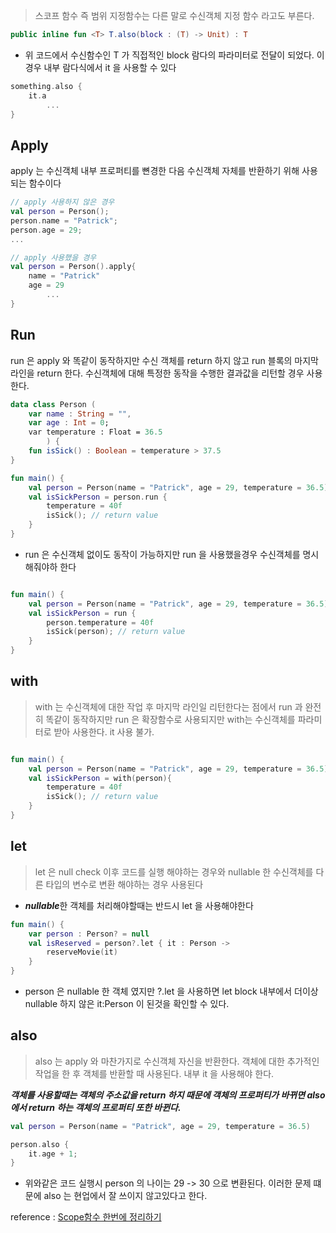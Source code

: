 > 스코프 함수 즉 범위 지정함수는 다른 말로 수신객체 지정 함수 라고도 부른다. 

```kotlin
public inline fun <T> T.also(block : (T) -> Unit) : T
```
- 위 코드에서 수신함수인 T 가 직접적인 block 람다의 파라미터로 전달이 되었다. 이 경우 내부 람다식에서 it 을 사용할 수 있다 
```kotlin
something.also {
    it.a
        ...
}
```

## Apply
apply 는 수신객체 내부 프로퍼티를 뼌경한 다음 수신객체 자체를 반환하기 위해 사용되는 함수이다


```kotlin
// apply 사용하지 않은 경우
val person = Person();
person.name = "Patrick";
person.age = 29;
...

// apply 사용했을 경우
val person = Person().apply{
    name = "Patrick"
    age = 29
        ...
}
```

## Run
run 은 apply 와 똑같이 동작하지만 수신 객체를 return 하지 않고 run 블록의 마지막 라인을 return 한다.
수신객체에 대해 특정한 동작을 수행한 결과값을 리턴할 경우 사용한다.

```kotlin
data class Person (
    var name : String = "",
    var age : Int = 0;
    var temperature : Float = 36.5
        ) {
    fun isSick() : Boolean = temperature > 37.5
}

fun main() {
    val person = Person(name = "Patrick", age = 29, temperature = 36.5)
    val isSickPerson = person.run { 
        temperature = 40f
        isSick(); // return value
    }
}
```
- run 은 수신객체 없이도 동작이 가능하지만 run 을 사용했을경우 수신객체를 명시해줘야하 한다

```kotlin

fun main() {
    val person = Person(name = "Patrick", age = 29, temperature = 36.5)
    val isSickPerson = run {
        person.temperature = 40f
        isSick(person); // return value
    }
}

```

## with 
> with 는 수신객체에 대한 작업 후 마지막 라인일 리턴한다는 점에서 run 과 완전히 똑같이 동작하지만 run 은 확장함수로 사용되지만 with는 수신객체를 파라미터로 받아 사용한다. it 사용 불가.

```kotlin

fun main() {
    val person = Person(name = "Patrick", age = 29, temperature = 36.5)
    val isSickPerson = with(person){
        temperature = 40f
        isSick(); // return value
    }
}

```

## let 
> let 은 null check 이후 코드를 실행 해야하는 경우와 nullable 한 수신객체를 다른 타입의 변수로 변환 해야하는 경우 사용된다
- ***nullable***한 객체를 처리해야할때는 반드시 let 을 사용해야한다

```kotlin
fun main() {
    var person : Person? = null
    val isReserved = person?.let { it : Person -> 
        reserveMovie(it)
    }
}
```
- person 은 nullable 한 객체 였지만 ?.let 을 사용하면 let block 내부에서 더이상 nullable 하지 않은 it:Person 이 된것을 확인할 수 있다.


## also
> also 는 apply 와 마찬가지로 수신객체 자신을 반환한다. 객체에 대한 추가적인 작업을 한 후 객체를 반환할 때 사용된다. 내부 it 을 사용해야 한다.

***객체를 사용할때는 객체의 주소값을 return 하지 때문에 객체의 프로퍼티가 바뀌면 also 에서 return 하는 객체의 프로퍼티 또한 바뀐다.***

```kotlin
val person = Person(name = "Patrick", age = 29, temperature = 36.5)

person.also {
    it.age + 1;
}

```

- 위와같은 코드 실행시 person 의 나이는 29 -> 30 으로 변환된다. 이러한 문제 떄문에 also 는 현업에서 잘 쓰이지 않고있다고 한다.

reference : [Scope함수 한번에 정리하기](https://kotlinworld.com/255)